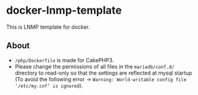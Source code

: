 # docker-lnmp-template

This is LNMP template for docker.  

## About
- `/php/Dockerfile` is made for CakePHP3.
- Please change the permissions of all files in the `mariadb/conf.d/` directory to read-only so that the settings are reflected at mysql startup (To avoid the following error -> `Warning: World-writable config file ‘/etc/my.cnf’ is ignored`).